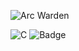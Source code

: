 ![Arc Warden](https://cdn.cloudflare.steamstatic.com/steamcommunity/public/images/items/570/56ca9c8e0d9ce1b7bdc6c8434d88d39209d1d5a1.gif)

![C](https://img.shields.io/badge/c-05122A.svg?style=flat&logo=c)
![Badge](https://bit.ly/icom-badge)
